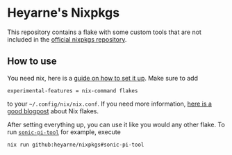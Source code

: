 # Heyarne's Nixpkgs

This repository contains a flake with some custom tools that are not included in the [official nixpkgs repository](https://github.com/NixOS/nixpkgs/).

## How to use

You need nix, here is a [guide on how to set it up](https://nixos.org/download.html#download-nix). Make sure to add

```
experimental-features = nix-command flakes
```

to your `~/.config/nix/nix.conf`. If you need more information, [here is a good blogpost](https://christine.website/blog/nix-flakes-1-2022-02-21) about Nix flakes.

After setting everything up, you can use it like you would any other flake. To run [`sonic-pi-tool`](https://github.com/emlyn/sonic-pi-tool) for example, execute

``` bash
nix run github:heyarne/nixpkgs#sonic-pi-tool
```
